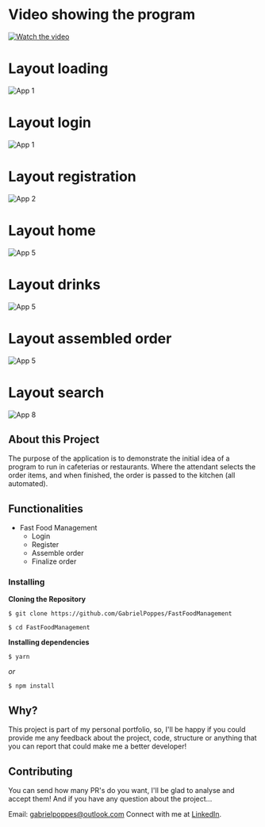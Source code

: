 # Video showing the program
[![Watch the video](https://img.shields.io/badge/YouTube-FF0000?style=for-the-badge&logo=youtube&logoColor=white)](https://youtu.be/hI0GPmaoPb4)

# Layout loading
![App 1](https://i.ibb.co/MSV4tHN/Captura-de-tela-29-09-2021-11-01-36.png)
# Layout login
![App 1](https://i.ibb.co/30ngTB2/Captura-de-tela-29-09-2021-11-01-40.png)
# Layout registration
![App 2](https://i.ibb.co/ScmYd7d/Captura-de-tela-29-09-2021-11-01-45.png)
# Layout home
![App 5](https://i.ibb.co/Dg33tVc/Captura-de-tela-29-09-2021-21-26-29.png)
# Layout drinks
![App 5](https://i.ibb.co/dphG539/Captura-de-tela-29-09-2021-21-39-33.png)
# Layout assembled order
![App 5](https://i.ibb.co/yQgj8Mg/Captura-de-tela-29-09-2021-21-39-53.png)
# Layout search
![App 8](https://i.ibb.co/10CvxsS/Captura-de-tela-29-09-2021-21-26-45.png)

## About this Project
The purpose of the application is to demonstrate the initial idea of a program to run in cafeterias or restaurants. Where the attendant selects the order items, and when finished, the order is passed to the kitchen (all automated).

## Functionalities

- Fast Food Management
	- Login
  - Register
  - Assemble order
  - Finalize order
    
### Installing

**Cloning the Repository**

```
$ git clone https://github.com/GabrielPoppes/FastFoodManagement

$ cd FastFoodManagement
```

**Installing dependencies**

```
$ yarn
```

_or_

```
$ npm install
```

## Why?
This project is part of my personal portfolio, so, I'll be happy if you could provide me any feedback about the project, code, structure or anything that you can report that could make me a better developer!

## Contributing
You can send how many PR's do you want, I'll be glad to analyse and accept them! And if you have any question about the project...

Email: gabrielpoppes@outlook.com
Connect with me at [LinkedIn](https://www.linkedin.com/in/gabrielpoppes/).
